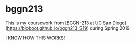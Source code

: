 # bggn213

This is my coursework from [BGGN-213 at UC San Diego] (https://bioboot.github.io/bggn213_S19) during Spring 2019


I KNOW HOW THIS WORKS!

